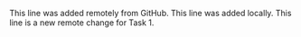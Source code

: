 This line was added remotely from GitHub.
This line was added locally.
This line is a new remote change for Task 1.
